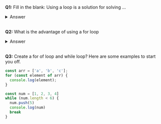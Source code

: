 **Q1:**  Fill in the blank: Using a loop is a solution for solving ... 
    
<details>
<summary>Answer</summary>

>repetitive tasks 
</details>

<br>

**Q2:** What is the advantage of using a for loop

<details>
<summary>Answer</summary>

>The advantage of using a for loop is that you can do all the following inside the parenthesis

>1. you can declare a variable

>2. the loop can stop depending on the condition

>3. you can change the increment.

</details>

<br>

**Q3:** Create a for of loop and while loop? Here are some examples to start you off.

```javascript
const arr = ['a', 'b', 'c'];
for (const element of arr) {
  console.log(element);
}
```

```javascript
const num = [1, 2, 3, 4]
while (num.length < 6) {
  num.push(5)  
  console.log(num)
  break
}
```